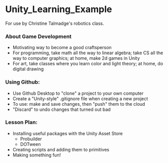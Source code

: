 # Unity_Learning_Example
For use by Christine Talmadge's robotics class.

### About Game Development
- Motivating way to become a good craftsperson
- For programming, take math all the way to linear algebra; take CS all the way to computer graphics; at home, make 2d games in Unity
- For art, take classes where you learn color and light theory; at home, do digital drawing

### Using Github:
- Use Github Desktop to "clone" a project to your own computer
- Create a "Unity-style" .gitignore file when creating a new project
- To use: make and save changes, then "push" them to the cloud
- "Discard" to undo changes that turned out bad

### Lesson Plan:
- Installing useful packages with the Unity Asset Store
  - Probuilder
  - DOTween
- Creating scripts and adding them to primitives
- Making something fun!
